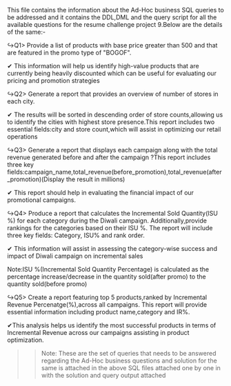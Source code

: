 This file contains the information about the Ad-Hoc business SQL queries to be addressed and it contains the DDL,DML and the query script for all the available questions for the resume challenge project 9.Below are the details of the same:-

↪Q1> Provide a list of products with base price greater than 500 and that are featured in the promo type of "BOGOF".

✔ This information will help us identify high-value products that are currently being heavily discounted which can be useful for evaluating our pricing and promotion strategies

↪Q2> Generate a report that provides an overview of number of stores in each city.

✔ The results will be sorted in descending order of store counts,allowing us to identify the cities with highest store 
 presence.This report includes two essential fields:city and store count,which will assist in optimizing our retail operations
 
↪Q3> Generate a report that displays each campaign along with the total revenue generated before and after the campaign ?This report includes three key fields:campaign_name,total_revenue(before_promotion),total_revenue(after_promotion)(Display the result in millions)

✔ This report should help in evaluating the financial impact of our promotional campaigns.

↪Q4> Produce a report that calculates the Incremental Sold Quantity(ISU %) for each category during the Diwali campaign.
     Additionally,provide rankings for the categories based on their ISU %.
 The report will include three key fields: Category, ISU% and rank order.
 
✔ This information will assist in assessing the category-wise success and impact of Diwali campaign on incremental sales

Note:ISU %(Incremental Sold Quantity Percentage) is calculated  as the percentage increase/decrease in the quantity sold(after promo) to the quantity sold(before promo)

↪Q5> Create a report featuring top 5 products,ranked by Incremental Revenue Percenatge(%),across all campaigns.
This report will provide essential information including product name,category and IR%.

✔This analysis helps us identify the most successful products in terms of Incremental Revenue across our campaigns assisting in product optimization.

>>Note: These are the set of queries that needs to be answered regarding the Ad-Hoc business questions and solution for the same is attached in the above SQL files attached one by one in with the solution and query output attached




 


